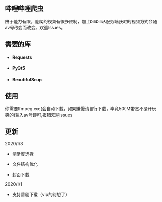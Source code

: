 ## 哔哩哔哩爬虫

由于能力有限，能爬的视频有很多限制，加上bilibili从服务端获取的视频方式会随av号改变而改变，欢迎lssues。

## 需要的库

- #### Requests

- #### PyQt5

- #### BeautifulSoup

## 使用
你需要ffmpeg.exe(会自动下载，如果嫌慢请自行下载，毕竟500M带宽不是开玩笑的)输入av号即可,报错欢迎lssues

## 更新
2020/1/3

- 清晰度选择

- 文件结构优化

- 封面下载

2020/1/1

- 支持番剧下载（vip的别想了）

